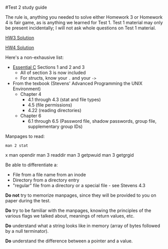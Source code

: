 #Test 2 study guide

The rule is, anything you needed to solve either Homework 3 or Homework 4 is fair game, as is anything we 
learned for Test 1. Test 1 material may only be present incidentally; I will not ask whole questions
on Test 1 material.

[HW3 Solution](https://github.com/johnwfinigan/CSCI2467-Fall2015/blob/master/homeworks-labs/HW4/HW4-Sample.c)

[HW4 Solution](https://github.com/johnwfinigan/CSCI2467-Fall2015/blob/master/homeworks-labs/HW4/HW4-Solution.c)

Here's a non-exhausive list:

* [Essential C](http://cslibrary.stanford.edu/101/EssentialC.pdf) Sections 1 and 2 and 3
    * All of section 3 is now included
    * For structs, know your `.` and your `->`
* From the texbook (Stevens' Advanced Programming the UNIX Environment)
  * Chapter 4
    * 4.1 through 4.3 (stat and file types)
    * 4.5 (file permissions)
    * 4.22 (reading directories)
  * Chapter 6
    * 6.1 through 6.5 (Password file, shadow passwords, group file, supplementary group IDs)

Manpages to read:

    man 2 stat
x   man opendir
    man 3 readdir
    man 3 getpwuid
    man 3 getgrgid

Be able to differentiate a:
   * File from a file name from an inode
   * Directory from a directory entry
   * "regular" file from a directory or a special file - see Stevens 4.3 

**Do not** try to memorize manpages, since they will be provided to you on paper during the test.

**Do** try to be familiar with the manpages, knowing the principles of the various flags we talked about,
meanings of return values, etc.

**Do** understand what a string looks like in memory (array of bytes followed by a null terminator).

**Do** understand the difference between a pointer and a value.

